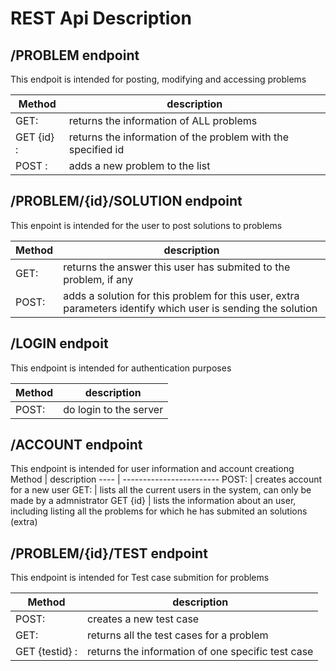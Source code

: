 # REST Api Description

## /PROBLEM endpoint

This endpoit is intended for posting, modifying and accessing problems

Method | description
---- | -------------------
GET: | returns the information of ALL problems
GET {id} : | returns the information of the problem with the specified id
POST : | adds a new problem to the list

## /PROBLEM/{id}/SOLUTION endpoint
This enpoint is intended for the user to post solutions to problems

Method | description
---- | --------------------
GET: | returns the answer this user has submited to the problem, if any
POST: | adds a solution for this problem for this user, extra parameters identify which user is sending the solution

## /LOGIN endpoit
This endpoint is intended for authentication purposes

Method | description
---- | ------------------------
POST: | do login to the server


## /ACCOUNT endpoint
This endpoint is intended for user information and account creationg
Method | description
---- | ------------------------
POST: | creates account for a new user
GET: | lists all the current users in the system, can only be made by a admnistrator
GET {id} | lists the information about an user, including listing all the problems for which he has submited an solutions (extra)


## /PROBLEM/{id}/TEST endpoint
This endpoint is intended for Test case submition for problems

Method | description
---- | -------------------------
POST: | creates a new test case
GET: | returns all the test cases for a problem
GET {testid} : | returns the information of one specific test case
